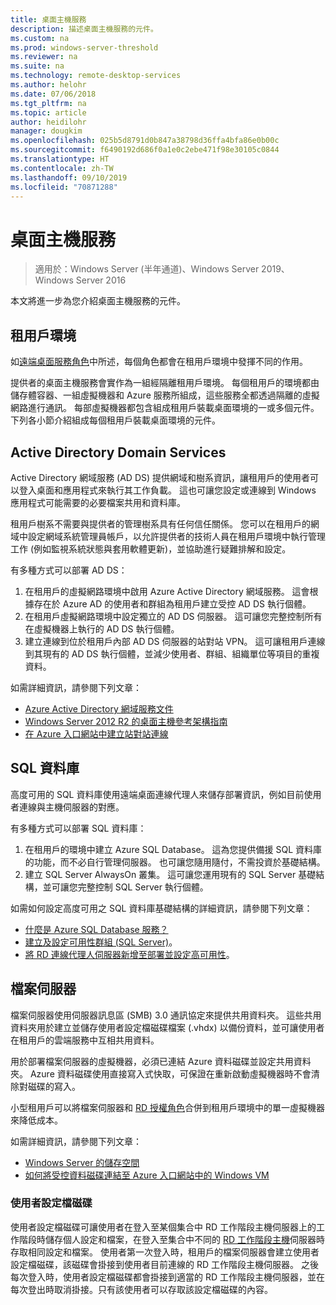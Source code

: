 ```yaml
---
title: 桌面主機服務
description: 描述桌面主機服務的元件。
ms.custom: na
ms.prod: windows-server-threshold
ms.reviewer: na
ms.suite: na
ms.technology: remote-desktop-services
ms.author: helohr
ms.date: 07/06/2018
ms.tgt_pltfrm: na
ms.topic: article
author: heidilohr
manager: dougkim
ms.openlocfilehash: 025b5d8791d0b847a38798d36ffa4bfa86e0b00c
ms.sourcegitcommit: f6490192d686f0a1e0c2ebe471f98e30105c0844
ms.translationtype: HT
ms.contentlocale: zh-TW
ms.lasthandoff: 09/10/2019
ms.locfileid: "70871288"
---
```

# <a name="desktop-hosting-service"></a>桌面主機服務

>適用於：Windows Server (半年通道)、Windows Server 2019、Windows Server 2016

本文將進一步為您介紹桌面主機服務的元件。

## <a name="tenant-environment"></a>租用戶環境

如[遠端桌面服務角色](rds-roles.md)中所述，每個角色都會在租用戶環境中發揮不同的作用。

提供者的桌面主機服務會實作為一組經隔離租用戶環境。 每個租用戶的環境都由儲存體容器、一組虛擬機器和 Azure 服務所組成，這些服務全都透過隔離的虛擬網路進行通訊。 每部虛擬機器都包含組成租用戶裝載桌面環境的一或多個元件。 下列各小節介紹組成每個租用戶裝載桌面環境的元件。

## <a name="active-directory-domain-services"></a>Active Directory Domain Services

Active Directory 網域服務 (AD DS) 提供網域和樹系資訊，讓租用戶的使用者可以登入桌面和應用程式來執行其工作負載。 這也可讓您設定或連線到 Windows 應用程式可能需要的必要檔案共用和資料庫。

租用戶樹系不需要與提供者的管理樹系具有任何信任關係。 您可以在租用戶的網域中設定網域系統管理員帳戶，以允許提供者的技術人員在租用戶環境中執行管理工作 (例如監視系統狀態與套用軟體更新)，並協助進行疑難排解和設定。

有多種方式可以部署 AD DS：

1. 在租用戶的虛擬網路環境中啟用 Azure Active Directory 網域服務。 這會根據存在於 Azure AD 的使用者和群組為租用戶建立受控 AD DS 執行個體。
2. 在租用戶虛擬網路環境中設定獨立的 AD DS 伺服器。 這可讓您完整控制所有在虛擬機器上執行的 AD DS 執行個體。
3. 建立連線到位於租用戶內部 AD DS 伺服器的站對站 VPN。 這可讓租用戶連線到其現有的 AD DS 執行個體，並減少使用者、群組、組織單位等項目的重複資料。

如需詳細資訊，請參閱下列文章：

* [Azure Active Directory 網域服務文件](https://docs.microsoft.com/azure/active-directory-domain-services/)
* [Windows Server 2012 R2 的桌面主機參考架構指南](https://docs.microsoft.com/azure/vpn-gateway/vpn-gateway-howto-site-to-site-resource-manager-portal)
* [在 Azure 入口網站中建立站對站連線](https://docs.microsoft.com/azure/vpn-gateway/vpn-gateway-howto-site-to-site-resource-manager-portal)

## <a name="sql-database"></a>SQL 資料庫

高度可用的 SQL 資料庫使用遠端桌面連線代理人來儲存部署資訊，例如目前使用者連線與主機伺服器的對應。

有多種方式可以部署 SQL 資料庫：

1. 在租用戶的環境中建立 Azure SQL Database。 這為您提供備援 SQL 資料庫的功能，而不必自行管理伺服器。 也可讓您隨用隨付，不需投資於基礎結構。
2. 建立 SQL Server AlwaysOn 叢集。 這可讓您運用現有的 SQL Server 基礎結構，並可讓您完整控制 SQL Server 執行個體。

如需如何設定高度可用之 SQL 資料庫基礎結構的詳細資訊，請參閱下列文章：

* [什麼是 Azure SQL Database 服務？](https://docs.microsoft.com/azure/sql-database/sql-database-technical-overview)
* [建立及設定可用性群組 (SQL Server)](https://docs.microsoft.com/sql/database-engine/availability-groups/windows/creation-and-configuration-of-availability-groups-sql-server?view=sql-server-2017)。
* [將 RD 連線代理人伺服器新增至部署並設定高可用性](rds-connection-broker-cluster.md)。

## <a name="file-server"></a>檔案伺服器

檔案伺服器使用伺服器訊息區 (SMB) 3.0 通訊協定來提供共用資料夾。 這些共用資料夾用於建立並儲存使用者設定檔磁碟檔案 (.vhdx) 以備份資料，並可讓使用者在租用戶的雲端服務中互相共用資料。

用於部署檔案伺服器的虛擬機器，必須已連結 Azure 資料磁碟並設定共用資料夾。 Azure 資料磁碟使用直接寫入式快取，可保證在重新啟動虛擬機器時不會清除對磁碟的寫入。

小型租用戶可以將檔案伺服器和 [RD 授權角色](rds-roles.md#remote-desktop-licensing)合併到租用戶環境中的單一虛擬機器來降低成本。

如需詳細資訊，請參閱下列文章：

* [Windows Server 的儲存空間](../../storage/storage.md)
* [如何將受控資料磁碟連結至 Azure 入口網站中的 Windows VM](https://docs.microsoft.com/azure/virtual-machines/windows/attach-managed-disk-portal?toc=%2Fazure%2Fvirtual-machines%2Fwindows%2Fclassic%2Ftoc.json)

### <a name="user-profile-disks"></a>使用者設定檔磁碟

使用者設定檔磁碟可讓使用者在登入至某個集合中 RD 工作階段主機伺服器上的工作階段時儲存個人設定和檔案，在登入至集合中不同的 [RD 工作階段主機](rds-roles.md#remote-desktop-session-host)伺服器時存取相同設定和檔案。 使用者第一次登入時，租用戶的檔案伺服器會建立使用者設定檔磁碟，該磁碟會掛接到使用者目前連線的 RD 工作階段主機伺服器。 之後每次登入時，使用者設定檔磁碟都會掛接到適當的 RD 工作階段主機伺服器，並在每次登出時取消掛接。只有該使用者可以存取該設定檔磁碟的內容。